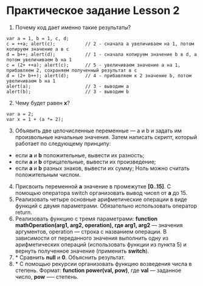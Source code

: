 # Практическое задание Lesson 2
1. Почему код дает именно такие результаты?
```
var a = 1, b = 1, c, d;
c = ++a; alert(c);           // 2 - сначала а увеличиваем на 1, потом копируем значение a в с
d = b++; alert(d);           // 1 - сначала копируем значение b в d, а потом увеличиваем b на 1
c = (2+ ++a); alert(c);      // 5 - увеличиваем значение а на 1, прибавляем 2, сохраняем полученный результат в с
d = (2+ b++); alert(d);      // 4 - прибавляем к 2 значение b, потом увеличиваем b на 1
alert(a);                    // 3 - выводим а
alert(b);                    // 3 - выводим b
```
2. Чему будет равен **x**? 
```
var a = 2;
var x = 1 + (a *= 2);
```

3. Объявить две целочисленные переменные — a и b и задать им произвольные начальные значения. Затем написать скрипт, который работает по следующему принципу:
- если **a** и **b** положительные, вывести их разность;
- если **a** и **b** отрицательные, вывести их произведение;
- если **a** и **b** разных знаков, вывести их сумму;
Ноль можно считать положительным числом.

4. Присвоить переменной **a** значение в промежутке **[0..15]**. С помощью оператора switch организовать вывод чисел от **a** до 15.
5. Реализовать четыре основные арифметические операции в виде функций с двумя параметрами. Обязательно использовать оператор return.
6. Реализовать функцию с тремя параметрами: **function mathOperation(arg1, arg2, operation), где arg1, arg2** — значения аргументов, operation — строка с названием операции. В зависимости от переданного значения выполнить одну из арифметических операций (использовать функции из пункта 5) и вернуть полученное значение (применить **switch**).
7. \* Сравнить **null** и **0**. Объяснить результат.
8. \* С помощью рекурсии организовать функцию возведения числа в степень. Формат: **function power(val, pow)**, где **val** — заданное число, **pow** –— степень.